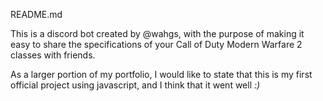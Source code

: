 README.md

This is a discord bot created by @wahgs, with the purpose of making it easy to share the specifications of your Call of Duty Modern Warfare 2 classes with friends.

As a larger portion of my portfolio, I would like to state that this is my first official project using javascript, and I think that it went well *:)*
